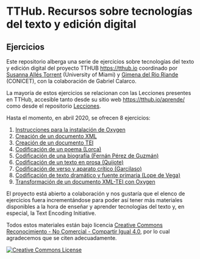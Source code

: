 # TTHub. Recursos sobre tecnologías del texto y edición digital

## Ejercicios

Este repositorio alberga una serie de ejercicios sobre tecnologías del texto y edición digital del proyecto TTHUB <https://tthub.io> coordinado por [Susanna Allés Torrent](http://susannalles.com) (University of Miami) y [Gimena del Rio Riande](https://www.aacademica.org/gimena.delrio.riande) (CONICET), con la colaboración de Gabriel Calarco.

La mayoría de estos ejercicios se relacionan con las Lecciones presentes en TTHub, accesible tanto desde su sitio web <https://tthub.io/aprende/> como desde el repositorio [Lecciones](https://github.com/tthub-repo/lecciones).

Hasta el momento, en abril 2020, se ofrecen 8 ejercicios:

1. [Instrucciones para la instalación de Oxygen](https://tthub-repo.github.io/ejercicios/1.Instrucciones-instalacion-oXygen)
2. [Creación de un documento XML](https://tthub-repo.github.io/ejercicios/2.Creacion-doc-xml)
3. [Creación de un documento TEI](https://tthub-repo.github.io/ejercicios/3.Creacion-doc-tei)
4. [Codificación de un poema (Lorca)](https://tthub-repo.github.io/ejercicios/4.Codificacion-poema-Lorca_I)
5. [Codificación de una biografía (Fernán Pérez de Guzmán)](https://tthub-repo.github.io/ejercicios/5.Codificacion-biografia)
6. [Codificación de un texto en prosa (Quijote)](https://tthub-repo.github.io/ejercicios/6.Prosa_Quijote)
7. [Codificación de verso y aparato crítico (Garcilaso)](https://tthub-repo.github.io/ejercicios/7.Poesia_Garcilaso)
8. [Codificación de texto dramático y fuente primaria (Lope de Vega)](https://tthub-repo.github.io/ejercicios/8.Teatro_Lope)
9. [Transformación de un documento XML-TEI con Oxygen](https://tthub-repo.github.io/ejercicios/9.Ej_transformacion)

El proyecto está abierto a colaboración y nos gustaría que el elenco de ejercicios fuera incrementándose para poder así tener más materiales disponibles a la hora de enseñar y aprender tecnologías del texto y, en especial, la Text Encoding Initiative.

Todos estos materiales están bajo licencia <a rel="license" href="http://creativecommons.org/licenses/by-nc-sa/4.0/">Creative Commons  Reconocimiento - No Comercial - Compartir Igual 4.0</a>, por lo cual agradecemos que se citen adecuadamente.

<a rel="license" href="http://creativecommons.org/licenses/by-nc-sa/4.0/"><img alt="Creative Commons License" style="border-width:0" src="https://i.creativecommons.org/l/by-nc-sa/4.0/88x31.png" /></a>
